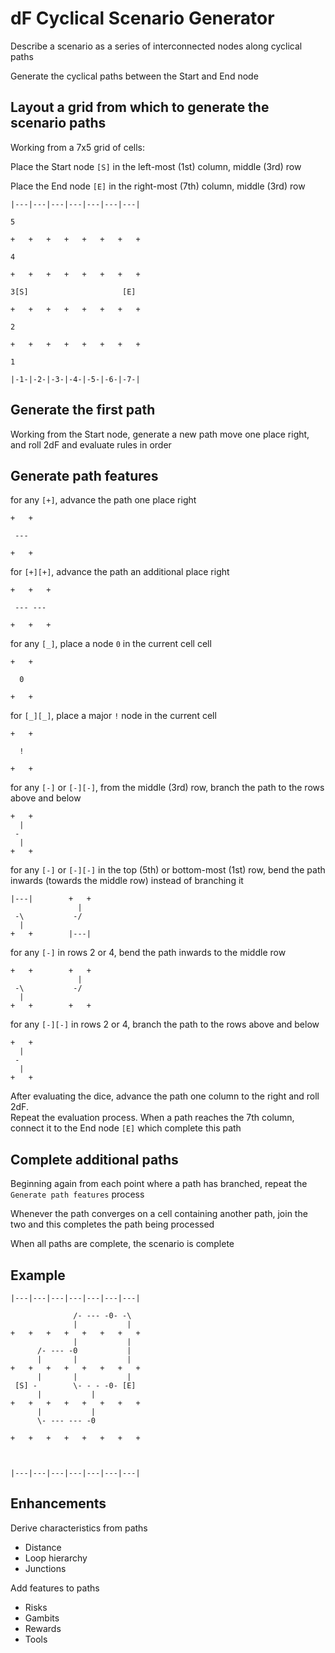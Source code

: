 # dF Cyclical Scenario Generator

Describe a scenario as a series of interconnected nodes along cyclical paths

Generate the cyclical paths between the Start and End node

## Layout a grid from which to generate the scenario paths

Working from a 7x5 grid of cells: 

Place the Start node `[S]` in the left-most (1st) column, middle (3rd) row

Place the End node `[E]` in the right-most (7th) column, middle (3rd) row

    |---|---|---|---|---|---|---|
    
    5
    
    +   +   +   +   +   +   +   +
    
    4
    
    +   +   +   +   +   +   +   +
    
    3[S]                     [E]
    
    +   +   +   +   +   +   +   +
    
    2
    
    +   +   +   +   +   +   +   +
    
    1
    
    |-1-|-2-|-3-|-4-|-5-|-6-|-7-|


## Generate the first path

Working from the Start node, generate a new path
move one place right, and roll 2dF and evaluate rules in order

## Generate path features

for any `[+]`, advance the path one place right

    +   +
    
     --- 
    
    +   +

for `[+][+]`, advance the path an additional place right

    +   +   +
    
     --- --- 
    
    +   +   +

for any `[_]`, place a node `0` in the current cell cell

    +   +
    
      0  
    
    +   +

for `[_][_]`, place a major `!` node in the current cell

    +   +
    
      !  
    
    +   +

for any `[-]` or `[-][-]`, from the middle (3rd) row, branch the path to the rows above and below

    +   +
      |
     -
      |
    +   +

for any `[-]` or `[-][-]` in the top (5th) or bottom-most (1st) row, bend the path inwards (towards the middle row) instead of branching it

    |---|        +   +
                   |
     -\           -/
      | 
    +   +        |---|

for any `[-]` in rows 2 or 4, bend the path inwards to the middle row

    +   +        +   +
                   |
     -\           -/
      | 
    +   +        +   +


for any `[-][-]` in rows 2 or 4, branch the path to the rows above and below

    +   +
      |
     -
      |
    +   +
 
After evaluating the dice, advance the path one column to the right and roll 2dF.  
Repeat the evaluation process.
When a path reaches the 7th column, connect it to the End node `[E]` which complete this path

## Complete additional paths

Beginning again from each point where a path has branched, repeat the `Generate path features` process

Whenever the path converges on a cell containing another path, join the two and this completes the path being processed

When all paths are complete, the scenario is complete

## Example

    |---|---|---|---|---|---|---|
    
                  /- --- -0- -\
                  |           | 
    +   +   +   +   +   +   +   +
                  |           |
          /- --- -0           |
          |       |           |
    +   +   +   +   +   +   +   +
          |       |           |
     [S] -        \- - - -0- [E]
          |           | 
    +   +   +   +   +   +   +   +
          |           | 
          \- --- --- -0
    
    +   +   +   +   +   +   +   +
    
    
    
    |---|---|---|---|---|---|---|

## Enhancements

Derive characteristics from paths
- Distance
- Loop hierarchy
- Junctions

Add features to paths
- Risks
- Gambits
- Rewards
- Tools
